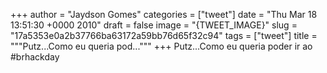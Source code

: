 
+++
author = "Jaydson Gomes"
categories = ["tweet"]
date = "Thu Mar 18 13:51:30 +0000 2010"
draft = false
image = "{TWEET_IMAGE}"
slug = "17a5353e0a2b37766ba63172a59bb76d65f32c94"
tags = ["tweet"]
title = """Putz...Como eu queria pod..."""
+++
Putz...Como eu queria poder ir ao #brhackday
